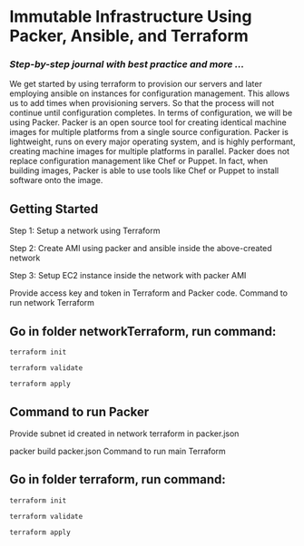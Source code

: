 <h1>Immutable Infrastructure Using Packer, Ansible, and Terraform</h1>

<h3><i>Step-by-step journal with best practice and more …</i></h3>

We get started by using terraform to provision our servers and later employing ansible on instances for configuration management. This allows us to add times when provisioning servers. So that the process will not continue until configuration completes. In terms of configuration, we will be using Packer. Packer is an open source tool for creating identical machine images for multiple platforms from a single source configuration. Packer is lightweight, runs on every major operating system, and is highly performant, creating machine images for multiple platforms in parallel. Packer does not replace configuration management like Chef or Puppet. In fact, when building images, Packer is able to use tools like Chef or Puppet to install software onto the image.

<h2>Getting Started</h2>

Step 1: Setup a network using Terraform

Step 2: Create AMI using packer and ansible inside the above-created network

Step 3: Setup EC2 instance inside the network with packer AMI

Provide access key and token in Terraform and Packer code.
Command to run network Terraform

<h2>Go in folder networkTerraform, run command:</h2>
    
    terraform init
    
    terraform validate
    
    terraform apply

<h2>Command to run Packer</h2>

Provide subnet id created in network terraform in packer.json

packer build packer.json
Command to run main Terraform

<h2>Go in folder terraform, run command:</h2>

    terraform init

    terraform validate

    terraform apply


